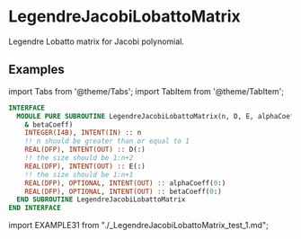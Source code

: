 # LegendreJacobiLobattoMatrix

Legendre Lobatto matrix for Jacobi polynomial.

## Examples

import Tabs from '@theme/Tabs';
import TabItem from '@theme/TabItem';

<Tabs>
<TabItem value="interface" label="܀ Interface" default>

```fortran
INTERFACE
  MODULE PURE SUBROUTINE LegendreJacobiLobattoMatrix(n, D, E, alphaCoeff, &
    & betaCoeff)
    INTEGER(I4B), INTENT(IN) :: n
    !! n should be greater than or equal to 1
    REAL(DFP), INTENT(OUT) :: D(:)
    !! the size should be 1:n+2
    REAL(DFP), INTENT(OUT) :: E(:)
    !! the size should be 1:n+1
    REAL(DFP), OPTIONAL, INTENT(OUT) :: alphaCoeff(0:)
    REAL(DFP), OPTIONAL, INTENT(OUT) :: betaCoeff(0:)
  END SUBROUTINE LegendreJacobiLobattoMatrix
END INTERFACE

```

</TabItem>

<TabItem value="example" label="️܀ See example">

import EXAMPLE31 from "./_LegendreJacobiLobattoMatrix_test_1.md";

<EXAMPLE31 />

</TabItem>

<TabItem value="close" label="↢ ">

</TabItem>
</Tabs>

